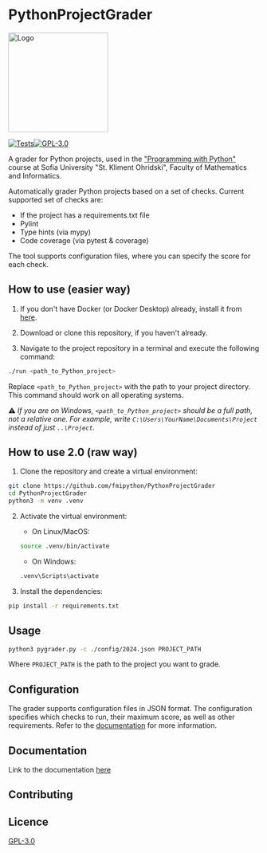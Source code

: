 # PythonProjectGrader

<img src="https://raw.githubusercontent.com/fmipython/PythonProjectGrader/refs/heads/main/logo.png" alt="Logo" width="200" height="200">

[![Tests](https://github.com/fmipython/PythonProjectGrader/actions/workflows/tests.yml/badge.svg?branch=main)](https://github.com/fmipython/PythonProjectGrader/actions/workflows/tests.yml)[![GPL-3.0](https://img.shields.io/badge/license-GPL_3.0-blue.svg)](https://github.com/lyubolp/slightly-better-cut/blob/main/LICENSE)

A grader for Python projects, used in the ["Programming with Python"](https://github.com/fmipython) course at Sofia University "St. Kliment Ohridski", Faculty of Mathematics and Informatics.

Automatically grader Python projects based on a set of checks.
Current supported set of checks are:

- If the project has a requirements.txt file
- Pylint
- Type hints (via mypy)
- Code coverage (via pytest & coverage)

The tool supports configuration files, where you can specify the score for each check.

## How to use (easier way)

1. If you don't have Docker (or Docker Desktop) already, install it from [here](https://docs.docker.com/get-docker).

2. Download or clone this repository, if you haven't already.

3. Navigate to the project repository in a terminal and execute the following command:

```bash
./run <path_to_Python_project>
```

Replace `<path_to_Python_project>` with the path to your project directory. This command should work on all operating systems.

⚠️ _If you are on Windows, `<path_to_Python_project>` should be a full path, not a relative one. For example, write `C:\Users\YourName\Documents\Project` instead of just `..\Project`._

## How to use 2.0 (raw way)

1. Clone the repository and create a virtual environment:

```bash
git clone https://github.com/fmipython/PythonProjectGrader
cd PythonProjectGrader
python3 -m venv .venv
```

2. Activate the virtual environment:

   - On Linux/MacOS:

   ```bash
   source .venv/bin/activate
   ```

   - On Windows:

   ```bash
   .venv\Scripts\activate
   ```

3. Install the dependencies:

```bash
pip install -r requirements.txt
```

## Usage

```bash
python3 pygrader.py -c ./config/2024.json PROJECT_PATH
```

Where `PROJECT_PATH` is the path to the project you want to grade.

## Configuration

The grader supports configuration files in JSON format.
The configuration specifies which checks to run, their maximum score, as well as other requirements.
Refer to the [documentation](https://fmipython.github.io/PythonProjectGrader/config.html) for more information.

## Documentation

Link to the documentation [here](https://fmipython.github.io/PythonProjectGrader/)

## Contributing

## Licence

[GPL-3.0](https://choosealicense.com/licenses/gpl-3.0/)
